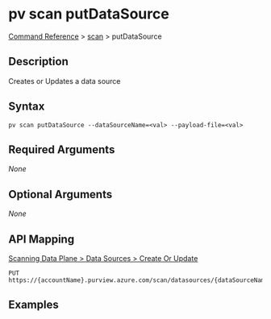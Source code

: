 # pv scan putDataSource
[Command Reference](../../../README.md#command-reference) > [scan](./main.md) > putDataSource

## Description
Creates or Updates a data source

## Syntax
```
pv scan putDataSource --dataSourceName=<val> --payload-file=<val>
```

## Required Arguments
*None*

## Optional Arguments
*None*

## API Mapping
[Scanning Data Plane > Data Sources > Create Or Update](https://docs.microsoft.com/en-us/rest/api/purview/scanningdataplane/data-sources/create-or-update)
```
PUT https://{accountName}.purview.azure.com/scan/datasources/{dataSourceName}
```

## Examples
```powershell

```